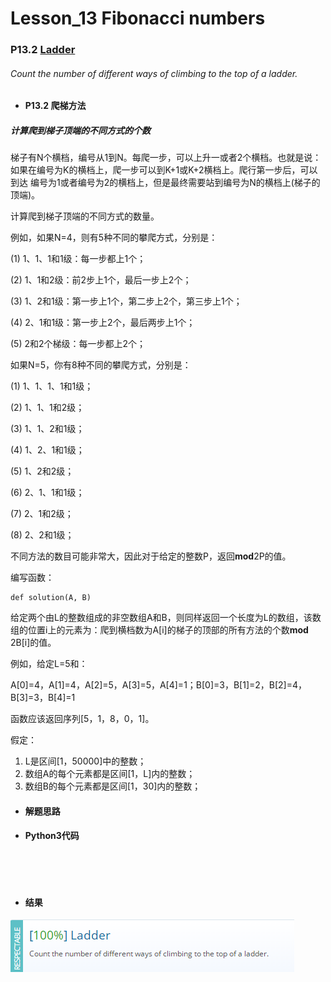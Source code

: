 # Lesson_13 Fibonacci numbers  


### P13.2 [Ladder](https://app.codility.com/programmers/lessons/13-fibonacci_numbers/ladder/) 

###### Count the number of different ways of climbing to the top of a ladder.

* #### P13.2 爬梯方法

##### 计算爬到梯子顶端的不同方式的个数

梯子有N个横档，编号从1到N。每爬一步，可以上升一或者2个横档。也就是说：如果在编号为K的横档上，爬一步可以到K+1或K+2横档上。爬行第一步后，可以到达
编号为1或者编号为2的横档上，但是最终需要站到编号为N的横档上(梯子的顶端)。

计算爬到梯子顶端的不同方式的数量。

例如，如果N=4，则有5种不同的攀爬方式，分别是：

  (1) 1、1、1和1级：每一步都上1个；
  
  (2) 1、1和2级：前2步上1个，最后一步上2个；
  
  (3) 1、2和1级：第一步上1个，第二步上2个，第三步上1个；
  
  (4) 2、1和1级：第一步上2个，最后两步上1个；
  
  (5) 2和2个梯级：每一步都上2个；

如果N=5，你有8种不同的攀爬方式，分别是：

  (1) 1、1、1、1和1级；
  
  (2) 1、1、1和2级；
  
  (3) 1、1、2和1级；
  
  (4) 1、2、1和1级；
  
  (5) 1、2和2级；
  
  (6) 2、1、1和1级；
  
  (7) 2、1和2级；
  
  (8) 2、2和1级；
  
不同方法的数目可能非常大，因此对于给定的整数P，返回**mod**2P的值。

编写函数：
```
def solution(A, B)
```

给定两个由L的整数组成的非空数组A和B，则同样返回一个长度为L的数组，该数组的位置i上的元素为：爬到横档数为A[i]的梯子的顶部的所有方法的个数**mod**
2B[i]的值。

例如，给定L=5和：

A[0]=4，A[1]=4，A[2]=5，A[3]=5，A[4]=1；B[0]=3，B[1]=2，B[2]=4，B[3]=3，B[4]=1

函数应该返回序列[5，1，8，0，1]。

假定：

  1. L是区间[1，50000]中的整数；
  2. 数组A的每个元素都是区间[1，L]内的整数；
  3. 数组B的每个元素都是区间[1，30]内的整数；
  
* #### 解题思路


* #### Python3代码

```




```

* #### 结果


![image](https://github.com/Anfany/Codility-Lessons-By-Python3/blob/master/L13_Fibonacci%20numbers/13.2.png)
